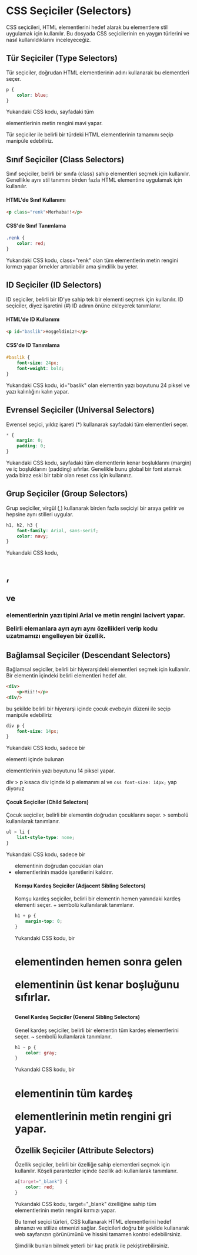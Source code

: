 # CSS Seçiciler (Selectors)

CSS seçicileri, HTML elementlerini hedef alarak bu elementlere stil uygulamak için kullanılır. Bu dosyada CSS seçicilerinin en yaygın türlerini ve nasıl kullanıldıklarını inceleyeceğiz.

## Tür Seçiciler (Type Selectors)

Tür seçiciler, doğrudan HTML elementlerinin adını kullanarak bu elementleri seçer.

```css
p {
    color: blue;
}
```

Yukarıdaki CSS kodu, sayfadaki tüm <p> elementlerinin metin rengini mavi yapar.

Tür seçiciler ile belirli bir türdeki HTML elementlerinin tamamını seçip manipüle edebiliriz.

## Sınıf Seçiciler (Class Selectors)

Sınıf seçiciler, belirli bir sınıfa (class) sahip elementleri seçmek için kullanılır. Genellikle aynı stil tanımını birden fazla HTML elementine uygulamak için kullanılır.

#### HTML'de Sınıf Kullanımı

```html
<p class="renk">Merhaba!!</p>
``` 
#### CSS'de Sınıf Tanımlama

```Css
.renk { 
    color: red; 
}
```

Yukarıdaki CSS kodu, class="renk" olan tüm elementlerin metin rengini kırmızı yapar örnekler artırılabilir ama şimdilik bu yeter.

## ID Seçiciler (ID Selectors)

ID seçiciler, belirli bir ID'ye sahip tek bir elementi seçmek için kullanılır. ID seçiciler, diyez işaretini (#) ID adının önüne ekleyerek tanımlanır.

#### HTML'de ID Kullanımı

```html
<p id="baslik">Hoşgeldiniz!</p>
```

#### CSS'de ID Tanımlama

```css
#baslik {
    font-size: 24px;
    font-weight: bold;
}
```

Yukarıdaki CSS kodu, id="baslik" olan elementin yazı boyutunu 24 piksel ve yazı kalınlığını kalın yapar.

## Evrensel Seçiciler (Universal Selectors)

Evrensel seçici, yıldız işareti (*) kullanarak sayfadaki tüm elementleri seçer.


```css
* {
    margin: 0;
    padding: 0;
}
```

Yukarıdaki CSS kodu, sayfadaki tüm elementlerin kenar boşluklarını (margin) ve iç boşluklarını (padding) sıfırlar. Genelikle bunu global bir font atamak yada biraz eski bir tabir olan reset css için kullanırız.


## Grup Seçiciler (Group Selectors)

Grup seçiciler, virgül (,) kullanarak birden fazla seçiciyi bir araya getirir ve hepsine aynı stilleri uygular.



```css
h1, h2, h3 {
    font-family: Arial, sans-serif;
    color: navy;
}
```

Yukarıdaki CSS kodu, <h1>, <h2> ve <h3> elementlerinin yazı tipini Arial ve metin rengini lacivert yapar.

Belirli elemanlara ayrı ayrı aynı özellikleri verip kodu uzatmamızı engelleyen bir özellik.


## Bağlamsal Seçiciler (Descendant Selectors)

Bağlamsal seçiciler, belirli bir hiyerarşideki elementleri seçmek için kullanılır. Bir elementin içindeki belirli elementleri hedef alır.

```html
<div>
    <p>Hii!!</p>
<div/>
```

bu şekilde belirli bir hiyerarşi içinde çocuk evebeyin düzeni ile seçip manipüle edebiliriz 


```css
div p {
    font-size: 14px;
}
```

Yukarıdaki CSS kodu, sadece bir <div> elementi içinde bulunan <p> elementlerinin yazı boyutunu 14 piksel yapar.

div > p 
kısaca div içinde ki p elemanını al ve ```css font-size: 14px;``` yap diyoruz

#### Çocuk Seçiciler (Child Selectors)

Çocuk seçiciler, belirli bir elementin doğrudan çocuklarını seçer. > sembolü kullanılarak tanımlanır.

```css
ul > li {
    list-style-type: none;
}
```
Yukarıdaki CSS kodu, sadece bir <ul> elementinin doğrudan çocukları olan <li> elementlerinin madde işaretlerini kaldırır.

#### Komşu Kardeş Seçiciler (Adjacent Sibling Selectors)

Komşu kardeş seçiciler, belirli bir elementin hemen yanındaki kardeş elementi seçer. + sembolü kullanılarak tanımlanır.

```css
h1 + p {
    margin-top: 0;
}
```


Yukarıdaki CSS kodu, bir <h1> elementinden hemen sonra gelen <p> elementinin üst kenar boşluğunu sıfırlar.

#### Genel Kardeş Seçiciler (General Sibling Selectors)
Genel kardeş seçiciler, belirli bir elementin tüm kardeş elementlerini seçer. ~ sembolü kullanılarak tanımlanır.

```css
h1 ~ p {
    color: gray;
}
```
Yukarıdaki CSS kodu, bir <h1> elementinin tüm kardeş <p> elementlerinin metin rengini gri yapar.

## Özellik Seçiciler (Attribute Selectors)
Özellik seçiciler, belirli bir özelliğe sahip elementleri seçmek için kullanılır. Köşeli parantezler içinde özellik adı kullanılarak tanımlanır.

```css
a[target="_blank"] {
    color: red;
}
```
Yukarıdaki CSS kodu, target="_blank" özelliğine sahip tüm <a> elementlerinin metin rengini kırmızı yapar.

Bu temel seçici türleri, CSS kullanarak HTML elementlerini hedef almanızı ve stilize etmenizi sağlar. Seçicileri doğru bir şekilde kullanarak web sayfanızın görünümünü ve hissini tamamen kontrol edebilirsiniz.

Şimdilik bunları bilmek yeterli bir kaç pratik ile pekiştirebilirsiniz.
